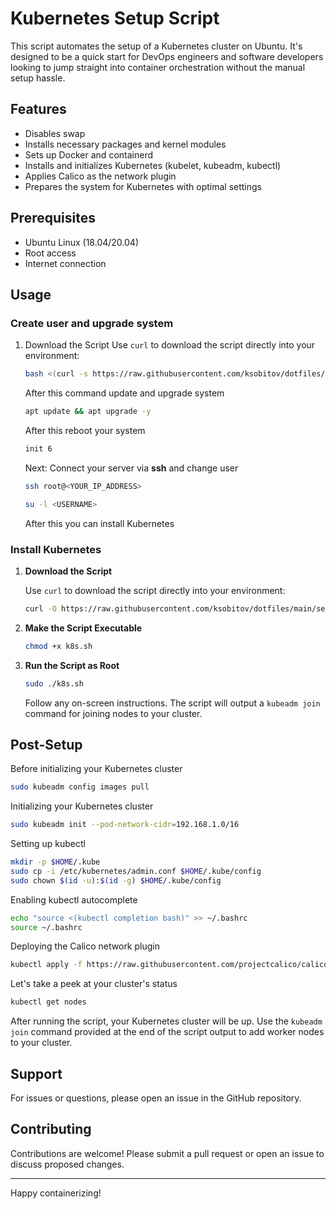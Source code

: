 # Kubernetes Setup Script

This script automates the setup of a Kubernetes cluster on Ubuntu. It's designed to be a quick start for DevOps engineers and software developers looking to jump straight into container orchestration without the manual setup hassle.

## Features

- Disables swap
- Installs necessary packages and kernel modules
- Sets up Docker and containerd
- Installs and initializes Kubernetes (kubelet, kubeadm, kubectl)
- Applies Calico as the network plugin
- Prepares the system for Kubernetes with optimal settings

## Prerequisites

- Ubuntu Linux (18.04/20.04)
- Root access
- Internet connection

## Usage

### Create user and upgrade system
1. Download the Script
    Use `curl` to download the script directly into your environment:

   ```bash
   bash <(curl -s https://raw.githubusercontent.com/ksobitov/dotfiles/main/server/basic_setup.sh)
   ```

   After this command update and upgrade system
   
   ```bash
   apt update && apt upgrade -y
   ```
   
    After this reboot your system
   ```bash
   init 6
   ```

   Next: Connect your server via **ssh** and change user
   
   ```bash
   ssh root@<YOUR_IP_ADDRESS>

   su -l <USERNAME>
   ```

   After this you can install Kubernetes

### Install Kubernetes
1. **Download the Script**

    Use `curl` to download the script directly into your environment:

    ```bash
    curl -O https://raw.githubusercontent.com/ksobitov/dotfiles/main/server/k8s.sh
    ```

2. **Make the Script Executable**

    ```bash
    chmod +x k8s.sh
    ```

3. **Run the Script as Root**

    ```bash
    sudo ./k8s.sh
    ```

    Follow any on-screen instructions. The script will output a `kubeadm join` command for joining nodes to your cluster.

## Post-Setup
Before initializing your Kubernetes cluster

```bash
sudo kubeadm config images pull
```

Initializing your Kubernetes cluster

```bash
sudo kubeadm init --pod-network-cidr=192.168.1.0/16
```

Setting up kubectl

```bash
mkdir -p $HOME/.kube
sudo cp -i /etc/kubernetes/admin.conf $HOME/.kube/config
sudo chown $(id -u):$(id -g) $HOME/.kube/config
```

Enabling kubectl autocomplete
    
```bash
echo "source <(kubectl completion bash)" >> ~/.bashrc
source ~/.bashrc
```
    
Deploying the Calico network plugin

```bash
kubectl apply -f https://raw.githubusercontent.com/projectcalico/calico/v3.27.2/manifests/calico.yaml
```
Let's take a peek at your cluster's status

```bash
kubectl get nodes
```


After running the script, your Kubernetes cluster will be up. Use the `kubeadm join` command provided at the end of the script output to add worker nodes to your cluster.

## Support

For issues or questions, please open an issue in the GitHub repository.

## Contributing

Contributions are welcome! Please submit a pull request or open an issue to discuss proposed changes.

---

Happy containerizing!
